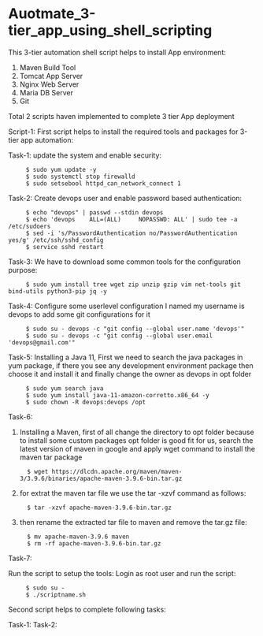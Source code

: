 # Auotmate_3-tier_app_using_shell_scripting

This 3-tier automation shell script helps to install App environment:
   1. Maven Build Tool
   2. Tomcat App Server
   3. Nginx Web Server
   4. Maria DB Server
   5. Git

Total 2 scripts haven implemented to complete 3 tier App deployment

Script-1:
First script helps to install the required tools and packages for 3-tier app automation:

Task-1: update the system and enable security:

         $ sudo yum update -y
         $ sudo systemctl stop firewalld
         $ sudo setsebool httpd_can_network_connect 1
      
Task-2: Create devops user and enable password based authentication:
      
         $ echo "devops" | passwd --stdin devops
         $ echo 'devops    ALL=(ALL)     NOPASSWD: ALL' | sudo tee -a /etc/sudoers
         $ sed -i 's/PasswordAuthentication no/PasswordAuthentication yes/g' /etc/ssh/sshd_config
         $ service sshd restart

Task-3: We have to download some common tools for the configuration purpose:

         $ sudo yum install tree wget zip unzip gzip vim net-tools git bind-utils python3-pip jq -y

Task-4: Configure some userlevel configuration I named my username is devops to add some git configurations for it

         $ sudo su - devops -c "git config --global user.name 'devops'"
         $ sudo su - devops -c "git config --global user.email 'devops@gmail.com'"

Task-5: Installing a Java 11, First we need to search the java packages in yum package, if there you see any development environment package then choose it and install it and finally change the owner as devops in opt folder

         $ sudo yum search java
         $ sudo yum install java-11-amazon-corretto.x86_64 -y
         $ sudo chown -R devops:devops /opt
Task-6: 
1. Installing a Maven, first of all change the directory to opt folder because to install some custom packages opt folder is good fit for us, search the latest version of maven in google and apply wget command  to install the  maven tar package      
         
         $ wget https://dlcdn.apache.org/maven/maven-3/3.9.6/binaries/apache-maven-3.9.6-bin.tar.gz
2. for extrat the maven tar file we use the tar -xzvf command as follows:

         $ tar -xzvf apache-maven-3.9.6-bin.tar.gz
3. then rename the extracted tar file to maven and remove the tar.gz file:

         $ mv apache-maven-3.9.6 maven
         $ rm -rf apache-maven-3.9.6-bin.tar.gz

Task-7: 




Run the script to setup the tools:
Login as root user and run the script:

         $ sudo su -
         $ ./scriptname.sh

Second script helps to complete following tasks:

Task-1:
Task-2: 

       
